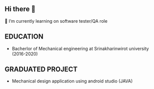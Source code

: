 ## Hi there 👋

🌱 I’m currently learning on software tester/QA role

## EDUCATION
- Bacherlor of Mechanical engineering at Srinakharinwirot university (2016-2020)

## GRADUATED PROJECT
- Mechanical design application using android studio (JAVA)


<!--
**Newphg/Newphg** is a ✨ _special_ ✨ repository because its `README.md` (this file) appears on your GitHub profile.

Here are some ideas to get you started:

- 🔭 I’m currently working on ...
- 🌱 I’m currently learning ...
- 👯 I’m looking to collaborate on ...
- 🤔 I’m looking for help with ...
- 💬 Ask me about ...
- 📫 How to reach me: ...
- 😄 Pronouns: ...
- ⚡ Fun fact: ...
-->
